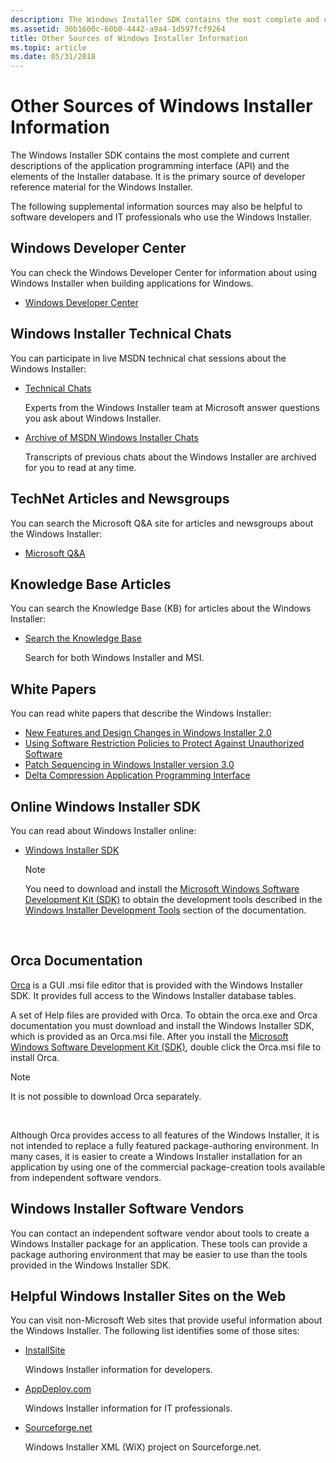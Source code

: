 ```yaml
---
description: The Windows Installer SDK contains the most complete and current descriptions of the application programming interface (API) and the elements of the Installer database. It is the primary source of developer reference material for the Windows Installer.
ms.assetid: 30b1600c-60b0-4442-a9a4-1d597fcf9264
title: Other Sources of Windows Installer Information
ms.topic: article
ms.date: 05/31/2018
---
```


# Other Sources of Windows Installer Information

The Windows Installer SDK contains the most complete and current descriptions of the application programming interface (API) and the elements of the Installer database. It is the primary source of developer reference material for the Windows Installer.

The following supplemental information sources may also be helpful to software developers and IT professionals who use the Windows Installer.

## Windows Developer Center

You can check the Windows Developer Center for information about using Windows Installer when building applications for Windows.

-   [Windows Developer Center](https://msdn.microsoft.com/windows/default.aspx)

## Windows Installer Technical Chats

You can participate in live MSDN technical chat sessions about the Windows Installer:

-   [Technical Chats](https://msdn.microsoft.com/chats/default.aspx)

    Experts from the Windows Installer team at Microsoft answer questions you ask about Windows Installer.

<!-- -->

-   [Archive of MSDN Windows Installer Chats](/previous-versions/msdn10/aa497439(v=msdn.10))

    Transcripts of previous chats about the Windows Installer are archived for you to read at any time.

## TechNet Articles and Newsgroups

You can search the Microsoft Q&A site for articles and newsgroups about the Windows Installer:

-  [Microsoft Q&A](/answers/)

## Knowledge Base Articles

You can search the Knowledge Base (KB) for articles about the Windows Installer:

-   [Search the Knowledge Base](https://support.microsoft.com)

    Search for both Windows Installer and MSI.

## White Papers

You can read white papers that describe the Windows Installer:

-   [New Features and Design Changes in Windows Installer 2.0](/previous-versions/windows/it-pro/windows-xp/bb457094(v=technet.10))
-   [Using Software Restriction Policies to Protect Against Unauthorized Software](/previous-versions/windows/it-pro/windows-xp/bb457006(v=technet.10))
-   [Patch Sequencing in Windows Installer version 3.0](https://archive.org/download/windows-installer-3.0/WindowsInstaller-KB884016-v2-x86.exe)
-   [Delta Compression Application Programming Interface](https://msdn.microsoft.com/library/ms811406.aspx)

## Online Windows Installer SDK

You can read about Windows Installer online:

-   [Windows Installer SDK](./windows-installer-portal.md)
    > [!Note]  
    > You need to download and install the [Microsoft Windows Software Development Kit (SDK)](https://developer.microsoft.com/windows/downloads/windows-sdk/) to obtain the development tools described in the [Windows Installer Development Tools](windows-installer-development-tools.md) section of the documentation.

     

## Orca Documentation

[Orca](orca-exe.md) is a GUI .msi file editor that is provided with the Windows Installer SDK. It provides full access to the Windows Installer database tables.

A set of Help files are provided with Orca. To obtain the orca.exe and Orca documentation you must download and install the Windows Installer SDK, which is provided as an Orca.msi file. After you install the [Microsoft Windows Software Development Kit (SDK)](https://developer.microsoft.com/windows/downloads/windows-sdk/), double click the Orca.msi file to install Orca.

> [!Note]  
> It is not possible to download Orca separately.

 

Although Orca provides access to all features of the Windows Installer, it is not intended to replace a fully featured package-authoring environment. In many cases, it is easier to create a Windows Installer installation for an application by using one of the commercial package-creation tools available from independent software vendors.

## Windows Installer Software Vendors

You can contact an independent software vendor about tools to create a Windows Installer package for an application. These tools can provide a package authoring environment that may be easier to use than the tools provided in the Windows Installer SDK.

## Helpful Windows Installer Sites on the Web

You can visit non-Microsoft Web sites that provide useful information about the Windows Installer. The following list identifies some of those sites:

-   [InstallSite](http://www.installsite.org/)

    Windows Installer information for developers.

-   [AppDeploy.com](https://www.itninja.com)

    Windows Installer information for IT professionals.

-   [Sourceforge.net](https://sourceforge.net/projects/wix)

    Windows Installer XML (WiX) project on Sourceforge.net.

 

 

